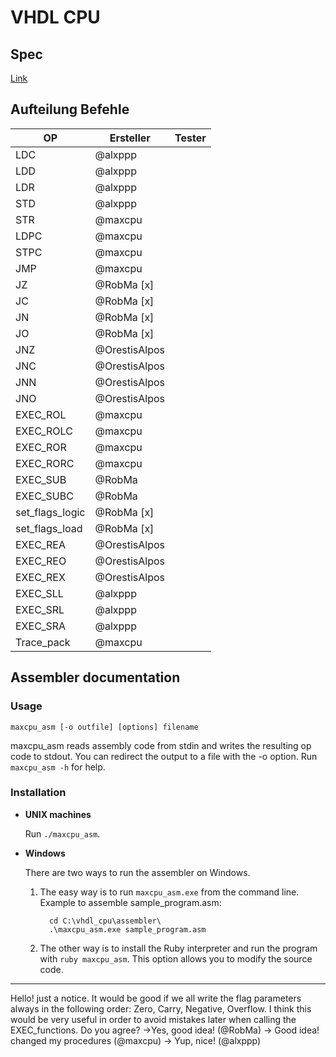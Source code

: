 # VHDL CPU

## Spec
[Link](https://github.com/alxppp/vhdl_cpu/blob/master/spec.pdf)

## Aufteilung Befehle

| OP   | Ersteller | Tester |
|------|-----------|--------|
| LDC  | @alxppp   |        |
| LDD  | @alxppp   |        |
| LDR  | @alxppp   |        |
| STD  | @alxppp   |        |
| STR  | @maxcpu   |        |
| LDPC | @maxcpu   |        |
| STPC | @maxcpu   |        |
| JMP  | @maxcpu   |        |
| JZ   | @RobMa [x] |        |
| JC   | @RobMa [x] |        |
| JN   | @RobMa [x] |        |
| JO   | @RobMa [x] |        |
| JNZ  |@OrestisAlpos|        |
| JNC  |@OrestisAlpos|        |
| JNN  |@OrestisAlpos|        |
| JNO  |@OrestisAlpos|        |
| EXEC_ROL  | @maxcpu
| EXEC_ROLC | @maxcpu
| EXEC_ROR  | @maxcpu
| EXEC_RORC | @maxcpu
| EXEC_SUB  | @RobMa | |    |
| EXEC_SUBC | @RobMa | |    |
| set_flags_logic | @RobMa [x]| |    |
| set_flags_load  | @RobMa [x]| |    |
| EXEC_REA | @OrestisAlpos |	|
| EXEC_REO | @OrestisAlpos |	|
| EXEC_REX | @OrestisAlpos |	|
| EXEC_SLL | @alxppp |	|
| EXEC_SRL | @alxppp |	|
| EXEC_SRA | @alxppp |	|
| Trace_pack | @maxcpu

## Assembler documentation

### Usage
`maxcpu_asm [-o outfile] [options] filename`

maxcpu_asm reads assembly code from stdin and writes the resulting op code to stdout. You can redirect the output to a file with the -o option. Run `maxcpu_asm -h` for help.

### Installation
* **UNIX machines**

  Run `./maxcpu_asm`.

* **Windows**

  There are two ways to run the assembler on Windows.
  1. The easy way is to run `maxcpu_asm.exe` from the command line.
     Example to assemble sample_program.asm:
     ```
       cd C:\vhdl_cpu\assembler\
       .\maxcpu_asm.exe sample_program.asm
     ```

  2. The other way is to install the Ruby interpreter and run the program with `ruby maxcpu_asm`. This option allows you to modify the source code.

___

Hello! just a notice. It would be good if we all write the flag parameters always in the following order: Zero, Carry, Negative, Overflow.
I think this would be very useful in order to avoid mistakes later when calling the EXEC_functions. Do you agree?
	->Yes, good idea! (@RobMa)
	-> Good idea! changed my procedures (@maxcpu)
	-> Yup, nice! (@alxppp)
